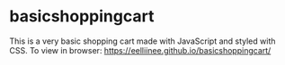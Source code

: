 # basicshoppingcart
This is a very basic shopping cart made with JavaScript and styled with CSS. 
To view in browser: https://eelliinee.github.io/basicshoppingcart/
